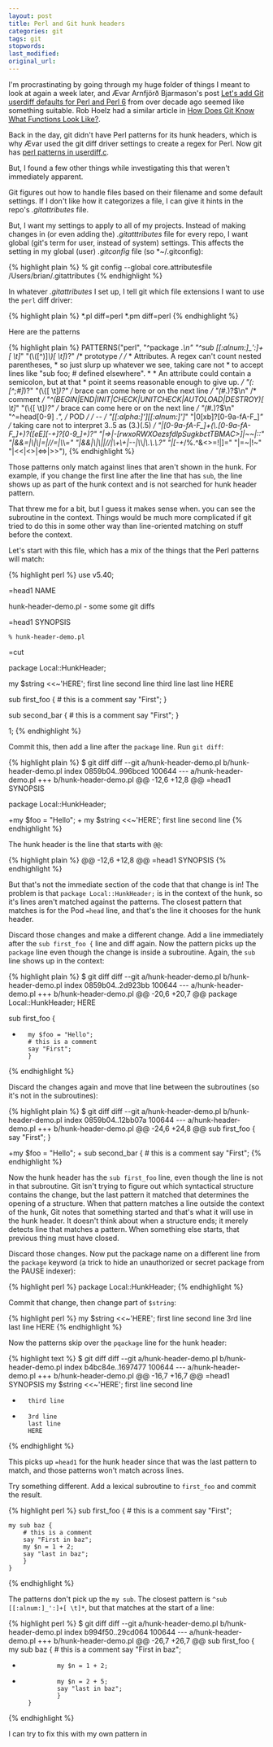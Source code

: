 ```yaml
---
layout: post
title: Perl and Git hunk headers
categories: git
tags: git
stopwords:
last_modified:
original_url:
---
```


<!--more-->

I'm procrastinating by going through my huge folder of things I meant to look at again a week later, and Ævar Arnfjörð Bjarmason's post [Let's add Git userdiff defaults for Perl and Perl 6](https://blogs.perl.org/users/aevar_arnfjor_bjarmason/2010/08/lets-add-git-userdiff-defaults-for-perl-and-perl-6.html) from over decade ago seemed like something suitable. Rob Hoelz had a similar article in [How Does Git Know What Functions Look Like?](https://hoelz.ro/blog/how-does-git-know-what-functions-look-like).

Back in the day, git didn't have Perl patterns for its hunk headers, which is why Ævar used the git diff driver settings to create a regex for Perl. Now git has [perl patterns in userdiff.c](https://github.com/git/git/blob/3857aae53f3633b7de63ad640737c657387ae0c6/userdiff.c#L271).

But, I found a few other things while investigating this that weren't immediately apparent.

Git figures out how to handle files based on their filename and some default settings. If I don't like how it categorizes a file, I can give it hints in the repo's *.gitattributes* file.

But, I want my settings to apply to all of my projects. Instead of making changes in (or even adding the) *.gitatttributes* file for every repo, I want global (git's term for user, instead of system) settings. This affects the setting in my global (user) *.gitconfig* file (so *~/.gitconfig):

{% highlight plain %}
 %  git config --global core.attributesfile /Users/brian/.gitattributes
{% endhighlight %}

In whatever *.gitattributes* I set up, I tell git which file extensions I want to use the `perl` diff driver:

{% highlight plain %}
*.pl diff=perl
*.pm diff=perl
{% endhighlight %}

Here are the patterns

{% highlight plain %}
PATTERNS("perl",
	 "^package .*\n"
	 "^sub [[:alnum:]_':]+[ \t]*"
		"(\\([^)]*\\)[ \t]*)?" /* prototype */
		/*
		 * Attributes.  A regex can't count nested parentheses,
		 * so just slurp up whatever we see, taking care not
		 * to accept lines like "sub foo; # defined elsewhere".
		 *
		 * An attribute could contain a semicolon, but at that
		 * point it seems reasonable enough to give up.
		 */
		"(:[^;#]*)?"
		"(\\{[ \t]*)?" /* brace can come here or on the next line */
		"(#.*)?$\n" /* comment */
	 "^(BEGIN|END|INIT|CHECK|UNITCHECK|AUTOLOAD|DESTROY)[ \t]*"
		"(\\{[ \t]*)?" /* brace can come here or on the next line */
		"(#.*)?$\n"
	 "^=head[0-9] .*",	/* POD */
	 /* -- */
	 "[[:alpha:]_'][[:alnum:]_']*"
	 "|0[xb]?[0-9a-fA-F_]*"
	 /* taking care not to interpret 3..5 as (3.)(.5) */
	 "|[0-9a-fA-F_]+(\\.[0-9a-fA-F_]+)?([eE][-+]?[0-9_]+)?"
	 "|=>|-[rwxoRWXOezsfdlpSugkbctTBMAC>]|~~|::"
	 "|&&=|\\|\\|=|//=|\\*\\*="
	 "|&&|\\|\\||//|\\+\\+|--|\\*\\*|\\.\\.\\.?"
	 "|[-+*/%.^&<>=!|]="
	 "|=~|!~"
	 "|<<|<>|<=>|>>"),
{% endhighlight %}

Those patterns only match against lines that aren't shown in the hunk. For example, if you change the first line after the line that has `sub`, the  line shows up as part of the hunk context and is not searched for hunk header pattern.

That threw me for a bit, but I guess it makes sense when. you can see the subroutine in the context. Things would be much more complicated if git tried to do this in some other way than line-oriented matching on stuff before the context.

Let's start with this file, which has a mix of the things that the Perl patterns will match:

{% highlight perl %}
use v5.40;

=head1 NAME

hunk-header-demo.pl - some some git diffs

=head1 SYNOPSIS

	% hunk-header-demo.pl

=cut

package Local::HunkHeader;

my $string <<~'HERE';
	first line
	second line
	third line
	last line
	HERE

sub first_foo {
	# this is a comment
	say "First";
	}

sub second_bar {
	# this is a comment
	say "First";
	}

1;
{% endhighlight %}

Commit this, then add a line after the `package` line. Run `git diff`:

{% highlight plain %}
$ git diff
diff --git a/hunk-header-demo.pl b/hunk-header-demo.pl
index 0859b04..996bced 100644
--- a/hunk-header-demo.pl
+++ b/hunk-header-demo.pl
@@ -12,6 +12,8 @@ =head1 SYNOPSIS

 package Local::HunkHeader;

+my $foo = "Hello";
+
 my $string <<~'HERE';
        first line
        second line
{% endhighlight %}

The hunk header is the line that starts with `@@`:

{% highlight plain %}
@@ -12,6 +12,8 @@ =head1 SYNOPSIS
{% endhighlight %}

But that's not the immediate section of the code that that change is in! The problem is that `package Local::HunkHeader;` is in the context of the hunk, so it's lines aren't matched against the patterns. The closest pattern that matches is for the Pod `=head` line, and that's the line it chooses for the hunk header.

Discard those changes and make a different change. Add a line immediately after the `sub first_foo {` line and diff again. Now the pattern picks up the `package` line even  though the change is inside a subroutine. Again, the `sub` line shows up in the context:

{% highlight plain %}
$ git diff
diff --git a/hunk-header-demo.pl b/hunk-header-demo.pl
index 0859b04..2d923bb 100644
--- a/hunk-header-demo.pl
+++ b/hunk-header-demo.pl
@@ -20,6 +20,7 @@ package Local::HunkHeader;
        HERE

 sub first_foo {
+       my $foo = "Hello";
        # this is a comment
        say "First";
        }
{% endhighlight %}

Discard the changes again and move that line between the subroutines (so it's not in the subroutines):

{% highlight plain %}
$ git diff
diff --git a/hunk-header-demo.pl b/hunk-header-demo.pl
index 0859b04..12bb07a 100644
--- a/hunk-header-demo.pl
+++ b/hunk-header-demo.pl
@@ -24,6 +24,8 @@ sub first_foo {
        say "First";
        }

+my $foo = "Hello";
+
 sub second_bar {
        # this is a comment
        say "First";
{% endhighlight %}

Now the hunk header has the `sub first_foo` line, even though the line is not in that subroutine. Git isn't trying to figure out which syntactical structure contains the change, but the last pattern it matched that determines the opening of a structure. When that pattern matches a line outside the context of the hunk, Git notes that something started and that's what it will use in the hunk header. It doesn't think about when a structure ends; it merely detects line that matches a pattern. When something else starts, that previous thing must have closed.

Discard those changes. Now put the package name on a different line from the `package` keyword (a trick to hide an unauthorized or secret package from the PAUSE indexer):


{% highlight perl %}
package
	Local::HunkHeader;
{% endhighlight %}

Commit that change, then change part of `$string`:

{% highlight perl %}
my $string <<~'HERE';
	first line
	second line
	3rd line
	last line
	HERE
{% endhighlight %}

Now the patterns skip over the `pqackage` line for the hunk header:

{% highlight text %}
$ git diff
diff --git a/hunk-header-demo.pl b/hunk-header-demo.pl
index b4bc84e..1697477 100644
--- a/hunk-header-demo.pl
+++ b/hunk-header-demo.pl
@@ -16,7 +16,7 @@ =head1 SYNOPSIS
 my $string <<~'HERE';
        first line
        second line
-       third line
+       3rd line
        last line
        HERE
{% endhighlight %}

This picks up `=head1` for the hunk header since that was the last pattern to match, and those patterns won't match across lines.

Try something different. Add a lexical subroutine to `first_foo` and commit the result.

{% highlight perl %}
sub first_foo {
	# this is a comment
	say "First";

	my sub baz {
		# this is a comment
		say "First in baz";
		my $n = 1 + 2;
		say "last in baz";
		}
	}
{% endhighlight %}

The patterns don't pick up the `my sub`. The closest pattern is `^sub [[:alnum:]_':]+[ \t]*`, but that matches at the start of a line:

{% highlight perl %}
$ git diff
diff --git a/hunk-header-demo.pl b/hunk-header-demo.pl
index b994f50..29cd064 100644
--- a/hunk-header-demo.pl
+++ b/hunk-header-demo.pl
@@ -26,7 +26,7 @@ sub first_foo {
        my sub baz {
                # this is a comment
                say "First in baz";
-               my $n = 1 + 2;
+               my $n = 2 + 5;
                say "last in baz";
                }
        }
{% endhighlight %}

I can try to fix this with my own pattern in
